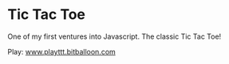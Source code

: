 Tic Tac Toe
================

One of my first ventures into Javascript. The classic Tic Tac Toe!

Play: www.playttt.bitballoon.com
